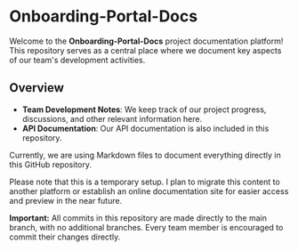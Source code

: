 # Onboarding-Portal-Docs

Welcome to the **Onboarding-Portal-Docs** project documentation platform! This repository serves as a central place where we document key aspects of our team's development activities.

## Overview
- **Team Development Notes**: We keep track of our project progress, discussions, and other relevant information here.
- **API Documentation**: Our API documentation is also included in this repository.

Currently, we are using Markdown files to document everything directly in this GitHub repository. 

Please note that this is a temporary setup. I plan to migrate this content to another platform or establish an online documentation site for easier access and preview in the near future.

**Important:** All commits in this repository are made directly to the main branch, with no additional branches. Every team member is encouraged to commit their changes directly.